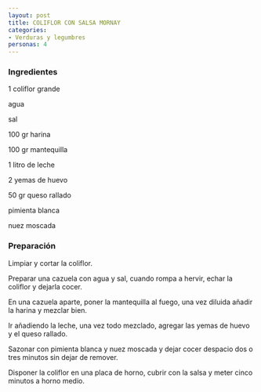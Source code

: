 ```yaml
---
layout: post
title: COLIFLOR CON SALSA MORNAY
categories:
- Verduras y legumbres
personas: 4 
---
```

<h3>Ingredientes</h3>
1 coliflor grande

agua

sal

100 gr harina

100 gr mantequilla

1 litro de leche

2 yemas de huevo

50 gr queso rallado

pimienta blanca

nuez moscada

<h3>Preparación</h3>
Limpiar y cortar la coliflor.

Preparar una cazuela con agua y sal, cuando rompa a hervir, echar la coliflor y dejarla cocer.

En una cazuela aparte, poner la mantequilla al fuego, una vez diluida añadir la harina y mezclar bien.

Ir añadiendo la leche, una vez todo mezclado, agregar las yemas de huevo y el queso rallado.

Sazonar con pimienta blanca y nuez moscada y dejar cocer despacio dos o tres minutos sin dejar de remover.

Disponer la coliflor en una placa de horno, cubrir con la salsa y meter cinco minutos a horno medio.